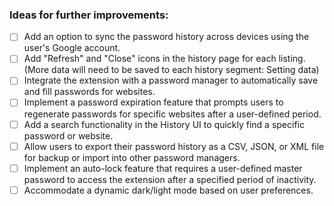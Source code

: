 ### Ideas for further improvements:

- [ ] Add an option to sync the password history across devices using the user's Google account.
- [ ] Add "Refresh" and "Close" icons in the history page for each listing. (More data will need to be saved to each history segment: Setting data)
- [ ] Integrate the extension with a password manager to automatically save and fill passwords for websites.
- [ ] Implement a password expiration feature that prompts users to regenerate passwords for specific websites after a user-defined period.
- [ ] Add a search functionality in the History UI to quickly find a specific password or website.
- [ ] Allow users to export their password history as a CSV, JSON, or XML file for backup or import into other password managers.
- [ ] Implement an auto-lock feature that requires a user-defined master password to access the extension after a specified period of inactivity.
- [ ] Accommodate a dynamic dark/light mode based on user preferences.